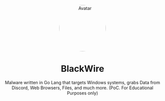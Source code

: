 <p align="center">
    <img src="https://cdn.discordapp.com/attachments/1164028816923054182/1340902207008280696/image.png?ex=67b40bfe&is=67b2ba7e&hm=da27f51a621c21460c46885879410a99c05de36167835bcc3f3de859abbbd0cd&" width="150" style="border-radius: 50%;" alt="Avatar">
</p>

<h1 align="center">BlackWire</h1>

<p align="center">Malware written in Go Lang that targets Windows systems, grabs Data from Discord, Web Browsers, Files, and much more. (PoC. For Educational Purposes only)</p>
